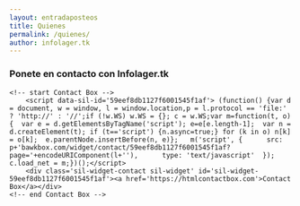 ```yaml
---
layout: entradaposteos
title: Quienes
permalink: /quienes/
author: infolager.tk
---
```


<html>
	<h3>Ponete en contacto con Infolager.tk</h3>
	
	<!-- start Contact Box -->
		<script data-sil-id='59eef8db1127f6001545f1af'> (function() {var d = document, w = window, l = window.location,p = l.protocol == 'file:' ? 'http://' : '//';if (!w.WS) w.WS = {}; c = w.WS;var m=function(t, o){  var e = d.getElementsByTagName('script'); e=e[e.length-1];  var n = d.createElement(t); if (t=='script') {n.async=true;} for (k in o) n[k] = o[k];  e.parentNode.insertBefore(n, e)};   m('script', {      src: p+'bawkbox.com/widget/contact/59eef8db1127f6001545f1af?page='+encodeURIComponent(l+''),      type: 'text/javascript'  });  c.load_net = m;})();</script>
		<div class='sil-widget-contact sil-widget' id='sil-widget-59eef8db1127f6001545f1af'><a href='https://htmlcontactbox.com'>Contact Box</a></div>
	<!-- end Contact Box -->
</html>